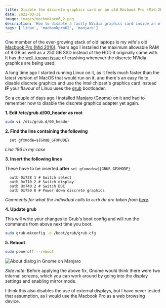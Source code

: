 ```yaml
---
title: Disable the discrete graphics card on an old Macbook Pro (Mid-2010) in Linux
date: 2022-03-31
image: images/macbookpro6,2.png
description: 'How to disable a faulty NVidia graphics card inside an old Macbook Pro and give it a new lease of life'
tags: ['linux', 'macbookpro62', 'manjaro']
---
```


One member of the ever-growing stack of old laptops is my wife's old [Macbook Pro (Mid 2010)](https://support.apple.com/kb/SP582). Years ago I installed the maximum allowable RAM of 8 GB as well as a 250 GB SSD instead of the HDD it originally came with. It has the [well-known issue](https://discussions.apple.com/thread/250264639) of crashing whenever the discrete NVidia graphics are being used.

A long time ago I started running Linux on it, as it feels much faster than the latest version of MacOS that would run on it, and there's an easy fix to disable discrete graphics and use the Intel chipset's graphics card instead **IF** your flavour of Linux uses the [grub](https://www.gnu.org/software/grub/) bootloader.

So a couple of days ago I installed [Manjaro (Gnome)](https://manjaro.org/downloads/official/gnome/) on it and had to remember how to disable the discrete graphics adapter yet again.

**1. Edit /etc/grub.d/00_header as root**

```bash
sudo vi /etc/grub.d/00_header
```

**2. Find the line containing the following**

```
  set gfxmode=${GRUB_GFXMODE}
```

*Line 196 in my case*

**3. Insert the following lines**

These have to be inserted **after** `set gfxmode=${GRUB_GFXMODE}`

```
  outb 0x728 1 # Switch select
  outb 0x710 2 # Switch display
  outb 0x740 2 # Switch DDC
  outb 0x750 0 # Power down discrete graphics
```

*Comments for what the individual calls to `outb` do are taken from [here](https://help.ubuntu.com/community/MacBookPro8-2/Raring).*

**4. Update grub**

This will write your changes to Grub's boot config and will run the commands from above next time you boot.

```bash
sudo grub-mkconfig -o /boot/grub/grub.cfg
```

**5. Reboot**

```bash
sudo poweroff --reboot
```

![About dialog in Gnome on Manjaro](/images/about_macbookpro6,2.png)

*Side note:* Before applying the above fix, Gnome would think there were two internal screens, which you can work around by going into the display settings and enabling mirror mode.

I think this also disables the use of external displays, but I have never tested that assumption, as I would use the Macbook Pro as a web browsing device.
